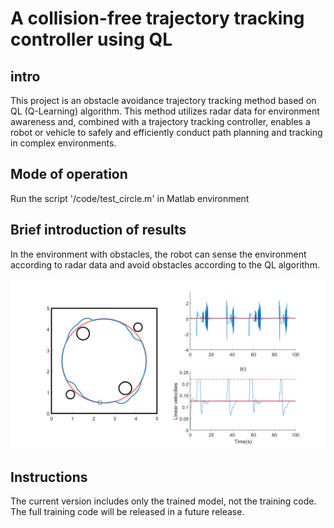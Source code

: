 # A collision-free trajectory tracking controller using QL

## intro

This project is an obstacle avoidance trajectory tracking method based on QL (Q-Learning) algorithm. This method utilizes radar data for environment awareness and, combined with a trajectory tracking controller, enables a robot or vehicle to safely and efficiently conduct path planning and tracking in complex environments.

## Mode of operation

Run the script '/code/test_circle.m' in Matlab environment

## Brief introduction of results

In the environment with obstacles, the robot can sense the environment according to radar data and avoid obstacles according to the QL algorithm.

![image](image/result.png)

## Instructions

The current version includes only the trained model, not the training code.
The full training code will be released in a future release.

